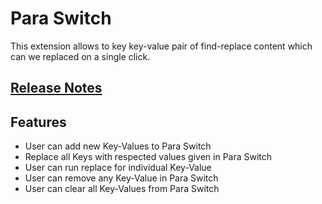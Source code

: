 # Para Switch

This extension allows to key key-value pair of find-replace content which can we replaced on a single click.

## [Release Notes](CHANGELOG.md)

## Features

- User can add new Key-Values to Para Switch
- Replace all Keys with respected values given in Para Switch
- User can run replace for individual Key-Value
- User can remove any Key-Value in Para Switch
- User can clear all Key-Values from Para Switch
